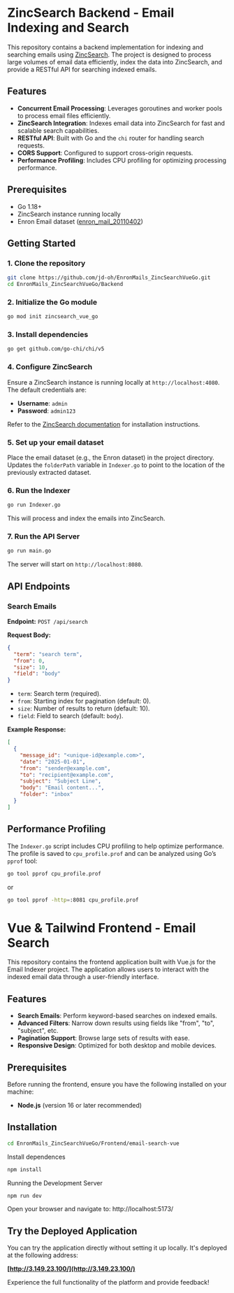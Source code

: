 
# ZincSearch Backend - Email Indexing and Search

This repository contains a backend implementation for indexing and searching emails using [ZincSearch](https://github.com/zinclabs/zinc). The project is designed to process large volumes of email data efficiently, index the data into ZincSearch, and provide a RESTful API for searching indexed emails.

## Features

- **Concurrent Email Processing**: Leverages goroutines and worker pools to process email files efficiently.
- **ZincSearch Integration**: Indexes email data into ZincSearch for fast and scalable search capabilities.
- **RESTful API**: Built with Go and the `chi` router for handling search requests.
- **CORS Support**: Configured to support cross-origin requests.
- **Performance Profiling**: Includes CPU profiling for optimizing processing performance.

## Prerequisites

- Go 1.18+
- ZincSearch instance running locally
- Enron Email dataset ([enron_mail_20110402](http://www.cs.cmu.edu/~enron/enron_mail_20110402.tgz))

## Getting Started

### 1. Clone the repository

```bash
git clone https://github.com/jd-oh/EnronMails_ZincSearchVueGo.git
cd EnronMails_ZincSearchVueGo/Backend
```

### 2. Initialize the Go module

```bash
go mod init zincsearch_vue_go

```

### 3. Install dependencies

```bash
go get github.com/go-chi/chi/v5
```

### 4. Configure ZincSearch

Ensure a ZincSearch instance is running locally at `http://localhost:4080`. The default credentials are:

- **Username**: `admin`
- **Password**: `admin123`

Refer to the [ZincSearch documentation](https://docs.zincsearch.com/) for installation instructions.

### 5. Set up your email dataset

Place the email dataset (e.g., the Enron dataset) in the project directory. Updates the `folderPath` variable in `Indexer.go` to point to the location of the previously extracted dataset.

### 6. Run the Indexer

```bash
go run Indexer.go
```

This will process and index the emails into ZincSearch.

### 7. Run the API Server

```bash
go run main.go
```

The server will start on `http://localhost:8080`.

## API Endpoints

### Search Emails

**Endpoint:** `POST /api/search`

**Request Body:**

```json
{
  "term": "search term",
  "from": 0,
  "size": 10,
  "field": "body"
}
```

- `term`: Search term (required).
- `from`: Starting index for pagination (default: 0).
- `size`: Number of results to return (default: 10).
- `field`: Field to search (default: `body`).

**Example Response:**

```json
[
  {
    "message_id": "<unique-id@example.com>",
    "date": "2025-01-01",
    "from": "sender@example.com",
    "to": "recipient@example.com",
    "subject": "Subject Line",
    "body": "Email content...",
    "folder": "inbox"
  }
]
```

## Performance Profiling

The `Indexer.go` script includes CPU profiling to help optimize performance. The profile is saved to `cpu_profile.prof` and can be analyzed using Go’s `pprof` tool:

```bash
go tool pprof cpu_profile.prof
```
or 
```bash
go tool pprof -http=:8081 cpu_profile.prof
```

# Vue & Tailwind Frontend - Email Search
This repository contains the frontend application built with Vue.js for the Email Indexer project. The application allows users to interact with the indexed email data through a user-friendly interface.

## Features

- **Search Emails**: Perform keyword-based searches on indexed emails.
- **Advanced Filters**: Narrow down results using fields like "from", "to", "subject", etc.
- **Pagination Support**: Browse large sets of results with ease.
- **Responsive Design**: Optimized for both desktop and mobile devices.

## Prerequisites

Before running the frontend, ensure you have the following installed on your machine:

- **Node.js** (version 16 or later recommended)

## Installation

```bash
cd EnronMails_ZincSearchVueGo/Frontend/email-search-vue
```

Install dependences 
```bash
npm install
```

Running the Development Server
```bash
npm run dev
```

Open your browser and navigate to: http://localhost:5173/


## Try the Deployed Application

You can try the application directly without setting it up locally. It's deployed at the following address:

**[http://3.149.23.100/](http://3.149.23.100/)**

Experience the full functionality of the platform and provide feedback!




